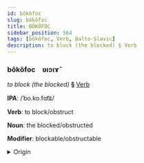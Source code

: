 ```yaml
---
id: bôkôfoc
slug: bôkôfoc
title: BÔKÔFOC
sidebar_position: 564
tags: [bôkôfoc, Verb, Balto-Slavic]
description: to block (the blocked) § Verb
---
```


### bôkôfoc&emsp;<span kind="abugida">ʋıɔıɤ̄</span>

*to block (the blocked)* **§** [Verb](../../tags/Verb)

**IPA**: /ˈbo.ko.fɑt͡ɕ/

**Verb**: to block/obstruct

**Noun**: the blocked/obstructed

**Modifier**: blockable/obstructable

<details>
    <summary>Origin</summary>
    Polish blokować /blɔˈkɔ.vat͡ɕ/<br/>
    <em>Balto-Slavic Language Family</em>
</details>